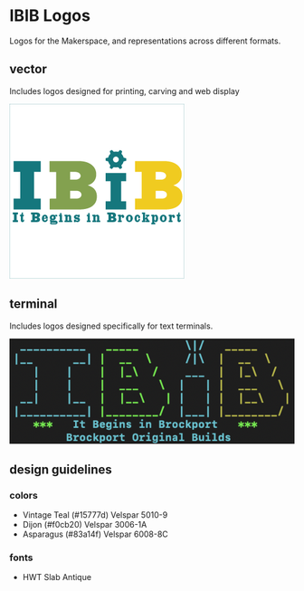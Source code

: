 # IBIB Logos
Logos for the Makerspace, and representations across different formats.

## vector
Includes logos designed for printing, carving and web display

![logo](./vector/ibib-logo.png)

## terminal
Includes logos designed specifically for text terminals.

![The rendered logo](./terminal/logo-rendered.png)

## design guidelines

### colors

* Vintage Teal (#15777d) Velspar 5010-9
* Dijon (#f0cb20) Velspar 3006-1A
* Asparagus (#83a14f) Velspar 6008-8C

### fonts

* HWT Slab Antique

